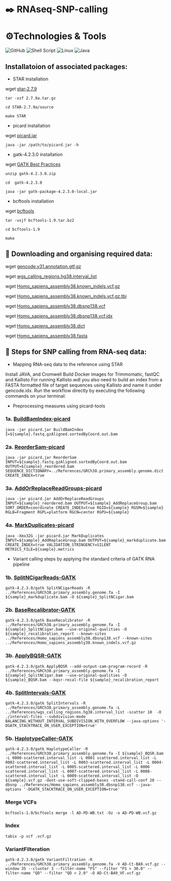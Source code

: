 # :black_nib: RNAseq-SNP-calling

# ⚙️Technologies & Tools

![GitHub](https://img.shields.io/badge/github-%23121011.svg?style=for-the-badge&logo=github&logoColor=lightblue)
![Shell Script](https://img.shields.io/badge/shell_script-%23121011.svg?style=for-the-badge&logo=gnu-bash&logoColor=lightblue)
![Linux](https://img.shields.io/badge/Linux-FCC624?style=for-the-badge&logo=linux&logoColor=black)
![Java](https://img.shields.io/badge/Java-ED8B00?style=for-the-badge&logo=java&logoColor=green)

## Installatoion of associated packages:

* STAR installation

wget [star-2.7.9](https://github.com/alexdobin/STAR/archive/2.7.9a.tar.gz)

`tar -xzf 2.7.9a.tar.gz`

`cd STAR-2.7.9a/source`

`make STAR`

* picard installation

wget [picard.jar](https://github.com/broadinstitute/picard/releases/download/2.27.4/picard.jar)

`java -jar /path/to/picard.jar -h`

* gatk-4.2.3.0 installation

wget [GATK Best Practices](https://github.com/broadinstitute/gatk/releases/download/4.2.3.0/gatk-4.2.3.0.zip)

`unzip gatk-4.2.3.0.zip`

`cd  gatk-4.2.3.0`
    
`java -jar gatk-package-4.2.3.0-local.jar`

* bcftools installation

wget [bcftools](https://github.com/samtools/bcftools/releases/download/1.9/bcftools-1.9.tar.bz2)

`tar -vxjf bcftools-1.9.tar.bz2`

`cd bcftools-1.9`

`make`

## :file_folder: Downloading and organising required data:

wget [gencode.v31.annotation.gtf.gz](https://ftp.ebi.ac.uk/pub/databases/gencode/Gencode_human/release_31/gencode.v31.annotation.gtf.gz)

wget [wgs_calling_regions.hg38.interval_list](https://console.cloud.google.com/storage/browser/_details/genomics-public-data/resources/broad/hg38/v0/wgs_calling_regions.hg38.interval_list?pageState=(%22StorageObjectListTable%22:(%22f%22:%22%255B%255D%22)))

wget [Homo_sapiens_assembly38.known_indels.vcf.gz](https://console.cloud.google.com/storage/browser/_details/genomics-public-data/resources/broad/hg38/v0/Homo_sapiens_assembly38.known_indels.vcf.gz?pageState=(%22StorageObjectListTable%22:(%22f%22:%22%255B%255D%22)))

wget [Homo_sapiens_assembly38.known_indels.vcf.gz.tbi](https://console.cloud.google.com/storage/browser/_details/genomics-public-data/resources/broad/hg38/v0/Homo_sapiens_assembly38.known_indels.vcf.gz.tbi?pageState=(%22StorageObjectListTable%22:(%22f%22:%22%255B%255D%22)))

wget [Homo_sapiens_assembly38.dbsnp138.vcf](https://console.cloud.google.com/storage/browser/_details/genomics-public-data/resources/broad/hg38/v0/Homo_sapiens_assembly38.dbsnp138.vcf?pageState=(%22StorageObjectListTable%22:(%22f%22:%22%255B%255D%22)))

wget [Homo_sapiens_assembly38.dbsnp138.vcf.idx](https://console.cloud.google.com/storage/browser/_details/genomics-public-data/resources/broad/hg38/v0/Homo_sapiens_assembly38.dbsnp138.vcf.idx?pageState=(%22StorageObjectListTable%22:(%22f%22:%22%255B%255D%22)))

wget [Homo_sapiens_assembly38.dict](https://console.cloud.google.com/storage/browser/_details/genomics-public-data/resources/broad/hg38/v0/Homo_sapiens_assembly38.dict?pageState=(%22StorageObjectListTable%22:(%22f%22:%22%255B%255D%22)))

wget [Homo_sapiens_assembly38.fasta](https://console.cloud.google.com/storage/browser/_details/genomics-public-data/resources/broad/hg38/v0/Homo_sapiens_assembly38.fasta?pageState=(%22StorageObjectListTable%22:(%22f%22:%22%255B%255D%22)))

## :mag_right: Steps for SNP calling from RNA-seq data:

* Mapping RNA-seq data to the reference using STAR 

Install JAVA, and Cromwell
Build Docker images for Trimmomatic, fastQC and Kallisto
For running Kallisto.wdl you also need to build an index from a FASTA formatted file of target sequences using Kallisto and name it under gencode.idx.
Run the workflow directly by executing the following commands on your terminal:

* Preprocessing measures using picard-tools

### 1a. [BuildBamIndex-picard](https://gatk.broadinstitute.org/hc/en-us/articles/360037057932-BuildBamIndex-Picard-)

`java -jar picard.jar BuildBamIndex I=${sample}.fastq.gzAligned.sortedByCoord.out.bam`

### 2a. [ReorderSam-picard](https://gatk.broadinstitute.org/hc/en-us/articles/360037426651-ReorderSam-Picard-)

`java -jar picard.jar ReorderSam INPUT=${sample}.fastq.gzAligned.sortedByCoord.out.bam OUTPUT=${sample}_reordered.bam SEQUENCE_DICTIONARY=../References/GRCh38.primary_assembly.genome.dict CREATE_INDEX=true`

### 3a. [AddOrReplaceReadGroups-picard](https://gatk.broadinstitute.org/hc/en-us/articles/360037226472-AddOrReplaceReadGroups-Picard-)

`java -jar picard.jar AddOrReplaceReadGroups INPUT=${sample}_reordered.bam OUTPUT=${sample}_AddReplaceGroup.bam SORT_ORDER=coordinate CREATE_INDEX=true RGID=${sample} RGSM=${sample} RGLB=Fragment RGPL=platform RGCN=center RGPU=${sample}`

### 4a. [MarkDuplicates-picard](https://gatk.broadinstitute.org/hc/en-us/articles/360037052812-MarkDuplicates-Picard-#:~:text=MarkDuplicates%20(Picard)%20Follow,e.g.%20library%20construction%20using%20PCR.)

`java -Xmx32G -jar picard.jar MarkDuplicates INPUT=${sample}_AddReplaceGroup.bam OUTPUT=${sample}_markduplicate.bam CREATE_INDEX=true VALIDATION_STRINGENCY=SILENT METRICS_FILE=${sample}.metrics`

* Variant calling steps by applying the standard criteria of GATK RNA pipeline

### 1b. [SplitNCigarReads-GATK](https://gatk.broadinstitute.org/hc/en-us/articles/360036858811-SplitNCigarReads)

`gatk-4.2.3.0/gatk SplitNCigarReads -R ../References/GRCh38.primary_assembly.genome.fa -I ${sample}_markduplicate.bam -O ${sample}_SplitNCigar.bam`

### 2b. [BaseRecalibrator-GATK](https://gatk.broadinstitute.org/hc/en-us/articles/360036898312-BaseRecalibrator)

`gatk-4.2.3.0/gatk BaseRecalibrator -R ../References/GRCh38.primary_assembly.genome.fa -I ${sample}_SplitNCigar.bam --use-original-qualities -O ${sample}_recalibration_report --known-sites ../References/Homo_sapiens_assembly38.dbsnp138.vcf --known-sites ../References/Homo_sapiens_assembly38.known_indels.vcf.gz`

### 3b. [ApplyBQSR-GATK](https://gatk.broadinstitute.org/hc/en-us/articles/360037055712-ApplyBQSR)

`gatk-4.2.3.0/gatk ApplyBQSR --add-output-sam-program-record -R ../References/GRCh38.primary_assembly.genome.fa -I ${sample}_SplitNCigar.bam --use-original-qualities -O ${sample}_BQSR.bam --bqsr-recal-file ${sample}_recalibration_report`

### 4b. [SplitIntervals-GATK](https://gatk.broadinstitute.org/hc/en-us/articles/360036899592-SplitIntervals)

`gatk-4.2.3.0/gatk SplitIntervals -R ../References/GRCh38.primary_assembly.genome.fa -L ../References/wgs_calling_regions.hg38.interval_list -scatter 10  -O ./interval-files --subdivision-mode BALANCING_WITHOUT_INTERVAL_SUBDIVISION_WITH_OVERFLOW --java-options '-DGATK_STACKTRACE_ON_USER_EXCEPTION=true'`

### 5b. [HaplotypeCaller-GATK](https://gatk.broadinstitute.org/hc/en-us/articles/360037225632-HaplotypeCaller)

`gatk-4.2.3.0/gatk HaplotypeCaller -R ../References/GRCh38.primary_assembly.genome.fa -I ${sample}_BQSR.bam -L 0000-scattered.interval_list -L 0001 scattered.interval_list -L 0002-scattered.interval_list -L 0003-scattered.interval_list -L 0004-scattered.interval_list -L 0005-scattered.interval_list -L 0006 scattered.interval_list -L 0007-scattered.interval_list -L 0008-scattered.interval_list -L 0009-scattered.interval_list -O ${sample}.vcf.gz -dont-use-soft-clipped-bases -stand-call-conf 20 --dbsnp ../References/Homo_sapiens_assembly38.dbsnp138.vcf --java-options '-DGATK_STACKTRACE_ON_USER_EXCEPTION=true'`
 
 ### Merge VCFs

`bcftools-1.9/bcftools merge -l AD-PD-WB.txt -Oz -o AD-PD-WB.vcf.gz`

### Index 

`tabix -p vcf .vcf.gz`

### VariantFilteration

`gatk-4.2.3.0/gatk VariantFiltration -R ../References/GRCh38.primary_assembly.genome.fa -V AD-Ct-BA9.vcf.gz --window 35 --cluster 3 --filter-name "FS" --filter "FS > 30.0" --filter-name "QD" --filter "QD < 2.0" -O AD-Ct-BA9_VF.vcf.gz`


